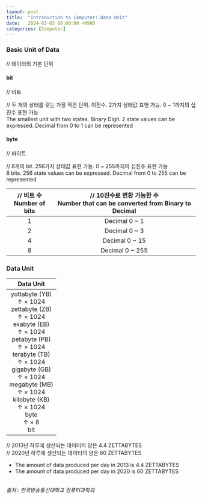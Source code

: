 ```yaml
---
layout: post
title:  "Introduction to Computer: Data Unit"
date:   2024-03-03 09:00:00 +0900
categories: [Computer]
---
```


### Basic Unit of Data   
// 데이터의 기본 단위   
   
#### bit   
// 비트   
   
// 두 개의 상태를 갖는 가장 작은 단위. 이진수. 2가지 상태값 표현 가능. 0 ~ 1까지의 십진수 표현 가능   
The smallest unit with two states. Binary Digit. 2 state values can be expressed. Decimal from 0 to 1 can be represented   
   
#### byte   
// 바이트   
   
// 8개의 bit. 256가지 상태값 표현 가능. 0 ~ 255까지의 십진수 표현 가능   
8 bits. 256 state values can be expressed. Decimal from 0 to 255 can be represented   
   
|// 비트 수<br />Number of bits|// 10진수로 변환 가능한 수<br />Number that can be converted from Binary to Decimal|
|:---:|:---:|
|1|Decimal 0 ~ 1|
|2|Decimal 0 ~ 3|
|4|Decimal 0 ~ 15|
|8|Decimal 0 ~ 255|
   
### Data Unit   
   
|Data Unit|
|:---:|
|yottabyte (YB)<br />↑ × 1024<br />zettabyte (ZB)<br />↑ × 1024<br />exabyte (EB)<br />↑ × 1024<br />petabyte (PB)<br />↑ × 1024<br />terabyte (TB)<br />↑ × 1024<br />gigabyte (GB)<br />↑ × 1024<br />megabyte (MB)<br />↑ × 1024<br />kilobyte (KB)<br />↑ × 1024<br />byte<br />↑ × 8<br />bit|
   
// 2013년 하루에 생산되는 데이터의 양은 4.4 ZETTABYTES   
// 2020년 하루에 생산되는 데이터의 양은 60 ZETTABYTES   
- The amount of data produced per day in 2013 is 4.4 ZETTABYTES   
- The amount of data produced per day in 2020 is 60 ZETTABYTES   
   
<br />
<cite>출처 : 한국방송통신대학교 컴퓨터과학과</cite>
